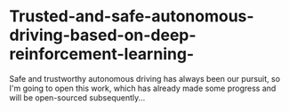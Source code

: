 # Trusted-and-safe-autonomous-driving-based-on-deep-reinforcement-learning-
Safe and trustworthy autonomous driving has always been our pursuit, so I'm going to open this work, which has already made some progress and will be open-sourced subsequently...
